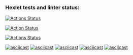 ### Hexlet tests and linter status:
[![Actions Status](https://github.com/nbadin/frontend-project-lvl1/workflows/hexlet-check/badge.svg)](https://github.com/nbadin/frontend-project-lvl1/actions)

[![Action Status](https://api.codeclimate.com/v1/badges/a99a88d28ad37a79dbf6/maintainability)](https://codeclimate.com/github/codeclimate/codeclimate/maintainability)

[![Actions Status](https://github.com/nbadin/frontend-project-lvl1/actions/workflows/linter.yml/badge.svg)](https://github.com/nbadin/frontend-project-lvl1/actions)

[![asciicast](https://asciinema.org/a/0QcU9z24RSNtuHk8xpougGubx.svg)](https://asciinema.org/a/0QcU9z24RSNtuHk8xpougGubx)
[![asciicast](https://asciinema.org/a/sQYW9CQ3SISkWje7CRpE4JVlK.svg)](https://asciinema.org/a/sQYW9CQ3SISkWje7CRpE4JVlK)
[![asciicast](https://asciinema.org/a/VUiWwoOHfgJCrj1EpX5RtzdGZ.svg)](https://asciinema.org/a/VUiWwoOHfgJCrj1EpX5RtzdGZ)
[![asciicast](https://asciinema.org/a/SvgFOB1568OimV1SVsFmUiFhj.svg)](https://asciinema.org/a/SvgFOB1568OimV1SVsFmUiFhj)
[![asciicast](https://asciinema.org/a/FGhChAQxswSTklvukgH4f0mex.svg)](https://asciinema.org/a/FGhChAQxswSTklvukgH4f0mex)
